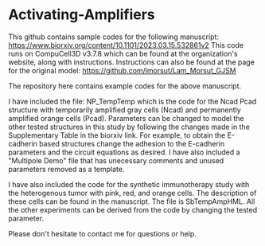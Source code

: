 # Activating-Amplifiers

This github contains sample codes for the following manuscript: https://www.biorxiv.org/content/10.1101/2023.03.15.532861v2
This code runs on CompuCell3D v3.7.8 which can be found at the organization's website, along with instructions. 
Instructions can also be found at the page for the original model: https://github.com/lmorsut/Lam_Morsut_GJSM

The repository here contains example codes for the above manuscript. 

I have included the file: 
NP_TempTemp which is the code for the Ncad Pcad structure with temporarily amplified gray cells (Ncad) and permanently amplified orange cells (Pcad).
Parameters can be changed to model the other tested structures in this study by following the changes made in the Supplementary Table in the biorxiv link.
For example, to obtain the E-cadherin based structures change the adhesion to the E-cadherin parameters and the circuit equations as desired.
I have also included a "Multipole Demo" file that has unecessary comments and unused parameters removed as a template.

I have also included the code for the synthetic immunotherapy study with the heterogenous tumor with pink, red, and orange cells.
The description of these cells can be found in the manuscript.
The file is SbTempAmpHML. All the other experiments can be derived from the code by changing the tested parameter.

Please don't hesitate to contact me for questions or help.
